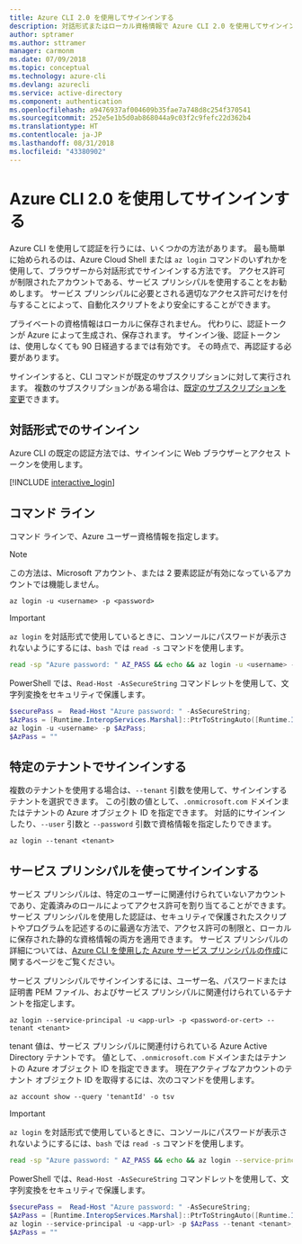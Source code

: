 ```yaml
---
title: Azure CLI 2.0 を使用してサインインする
description: 対話形式またはローカル資格情報で Azure CLI 2.0 を使用してサインインします
author: sptramer
ms.author: sttramer
manager: carmonm
ms.date: 07/09/2018
ms.topic: conceptual
ms.technology: azure-cli
ms.devlang: azurecli
ms.service: active-directory
ms.component: authentication
ms.openlocfilehash: a9476937af004609b35fae7a748d8c254f370541
ms.sourcegitcommit: 252e5e1b5d0ab868044a9c03f2c9fefc22d362b4
ms.translationtype: HT
ms.contentlocale: ja-JP
ms.lasthandoff: 08/31/2018
ms.locfileid: "43380902"
---
```

# <a name="sign-in-with-azure-cli-20"></a>Azure CLI 2.0 を使用してサインインする

Azure CLI を使用して認証を行うには、いくつかの方法があります。 最も簡単に始められるのは、Azure Cloud Shell または `az login` コマンドのいずれかを使用して、ブラウザーから対話形式でサインインする方法です。
アクセス許可が制限されたアカウントである、サービス プリンシパルを使用することをお勧めします。 サービス プリンシパルに必要とされる適切なアクセス許可だけを付与することによって、自動化スクリプトをより安全にすることができます。

プライベートの資格情報はローカルに保存されません。 代わりに、認証トークンが Azure によって生成され、保存されます。 サインイン後、認証トークンは、使用しなくても 90 日経過するまでは有効です。 その時点で、再認証する必要があります。

サインインすると、CLI コマンドが既定のサブスクリプションに対して実行されます。 複数のサブスクリプションがある場合は、[既定のサブスクリプションを変更](manage-azure-subscriptions-azure-cli.md)できます。

## <a name="interactive-sign-in"></a>対話形式でのサインイン

Azure CLI の既定の認証方法では、サインインに Web ブラウザーとアクセス トークンを使用します。

[!INCLUDE [interactive_login](includes/interactive-login.md)]

## <a name="command-line"></a>コマンド ライン

コマンド ラインで、Azure ユーザー資格情報を指定します。

> [!Note]
> この方法は、Microsoft アカウント、または 2 要素認証が有効になっているアカウントでは機能しません。

```azurecli
az login -u <username> -p <password>
```

> [!IMPORTANT]
> `az login` を対話形式で使用しているときに、コンソールにパスワードが表示されないようにするには、`bash` では `read -s` コマンドを使用します。
>
> ```bash
> read -sp "Azure password: " AZ_PASS && echo && az login -u <username> -p $AZ_PASS
> ```
>
> PowerShell では、`Read-Host -AsSecureString` コマンドレットを使用して、文字列変換をセキュリティで保護します。
>
> ```powershell
> $securePass =  Read-Host "Azure password: " -AsSecureString;
> $AzPass = [Runtime.InteropServices.Marshal]::PtrToStringAuto([Runtime.InteropServices.Marshal]::SecureStringToBSTR($securePass));
> az login -u <username> -p $AzPass;
> $AzPass = ""
> ```

## <a name="sign-in-with-a-specific-tenant"></a>特定のテナントでサインインする

複数のテナントを使用する場合は、`--tenant` 引数を使用して、サインインするテナントを選択できます。 この引数の値として、`.onmicrosoft.com` ドメインまたはテナントの Azure オブジェクト ID を指定できます。 対話的にサインインしたり、`--user` 引数と `--password` 引数で資格情報を指定したりできます。

```azurecli
az login --tenant <tenant>
```

## <a name="sign-in-with-a-service-principal"></a>サービス プリンシパルを使ってサインインする

サービス プリンシパルは、特定のユーザーに関連付けられていないアカウントであり、定義済みのロールによってアクセス許可を割り当てることができます。 サービス プリンシパルを使用した認証は、セキュリティで保護されたスクリプトやプログラムを記述するのに最適な方法で、アクセス許可の制限と、ローカルに保存された静的な資格情報の両方を適用できます。 サービス プリンシパルの詳細については、[Azure CLI を使用した Azure サービス プリンシパルの作成](create-an-azure-service-principal-azure-cli.md)に関するページをご覧ください。

サービス プリンシパルでサインインするには、ユーザー名、パスワードまたは証明書 PEM ファイル、およびサービス プリンシパルに関連付けられているテナントを指定します。

```azurecli
az login --service-principal -u <app-url> -p <password-or-cert> --tenant <tenant>
```

tenant 値は、サービス プリンシパルに関連付けられている Azure Active Directory テナントです。 値として、`.onmicrosoft.com` ドメインまたはテナントの Azure オブジェクト ID を指定できます。
現在アクティブなアカウントのテナント オブジェクト ID を取得するには、次のコマンドを使用します。

```azurecli-interactive
az account show --query 'tenantId' -o tsv
```

> [!IMPORTANT]
> `az login` を対話形式で使用しているときに、コンソールにパスワードが表示されないようにするには、`bash` では `read -s` コマンドを使用します。
>
> ```bash
> read -sp "Azure password: " AZ_PASS && echo && az login --service-principal -u <app-url> -p $AZ_PASS --tenant <tenant>
> ```
>
> PowerShell では、`Read-Host -AsSecureString` コマンドレットを使用して、文字列変換をセキュリティで保護します。
>
> ```powershell
> $securePass =  Read-Host "Azure password: " -AsSecureString;
> $AzPass = [Runtime.InteropServices.Marshal]::PtrToStringAuto([Runtime.InteropServices.Marshal]::SecureStringToBSTR($securePass));
> az login --service-principal -u <app-url> -p $AzPass --tenant <tenant>;
> $AzPass = ""
> ```
